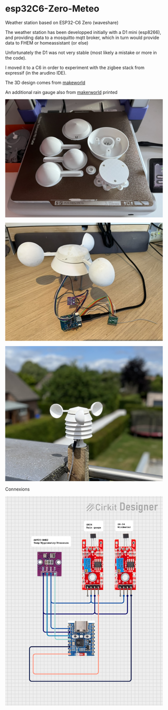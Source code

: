 # esp32C6-Zero-Meteo
Weather station based on ESP32-C6 Zero (waveshare)

The weather station has been developped initially with a D1 mini (esp8266), and providing data to a mosquitto mqtt broker, which in turn would provide data to FHEM or homeassistant (or else)

Unfortunately the D1 was not very stable (most likely a mistake or more in the code).

I moved it to a C6 in order to experiment with the zigbee stack from expressif (in the arudino IDE).

The 3D design comes from [makeworld](https://makerworld.com/en/models/111567-weather-station-anemometer?from=search#profileId-119379)

An additional rain gauge also from [makerworld](https://makerworld.com/en/models/139091-rain-gauge-zigbee-pluviometro-zigbee#profileId-151529) printed

![image1](/images/station_1.jpeg)

![image2](/images/station_2.jpeg)

![image3](/images/station_3.jpeg)

Connexions

![Circuit](/images/Circuit.png)